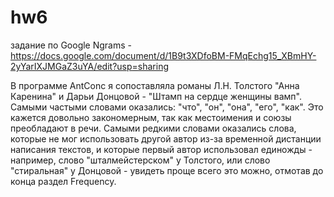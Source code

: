 # hw6
задание по Google Ngrams - https://docs.google.com/document/d/1B9t3XDfoBM-FMqEchg15_XBmHY-2yYarIXJMGaZ3uYA/edit?usp=sharing

В программе AntConc я сопоставляла романы Л.Н. Толстого "Анна Каренина" и Дарьи Донцовой - "Штамп на сердце женщины вамп". Самыми частыми словами оказались: "что", "он", "она", "его", "как". Это кажется довольно закономерным, так как местоимения и союзы преобладают в речи. Самыми редкими словами оказались слова, которые не мог использовать другой автор из-за временной дистанции написания текстов, и которые первый автор использовал единожды - например, слово "шталмейстерском" у Толстого, или слово "стиральная" у Донцовой - увидеть проще всего это можно, отмотав до конца раздел Frequency. 

